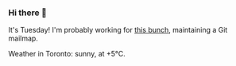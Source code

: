 ### Hi there :wave:

It's Tuesday! I'm probably working for [this bunch](https://github.com/kohofinancial), maintaining a Git mailmap.

Weather in Toronto: sunny, at +5°C.
